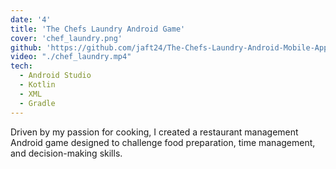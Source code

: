 ```yaml
---
date: '4'
title: 'The Chefs Laundry Android Game'
cover: 'chef_laundry.png'
github: 'https://github.com/jaft24/The-Chefs-Laundry-Android-Mobile-App'
video: "./chef_laundry.mp4"
tech:
  - Android Studio
  - Kotlin
  - XML
  - Gradle
---
```

Driven by my passion for cooking, I created a restaurant management Android game designed to challenge food preparation, time management, and decision-making skills.
